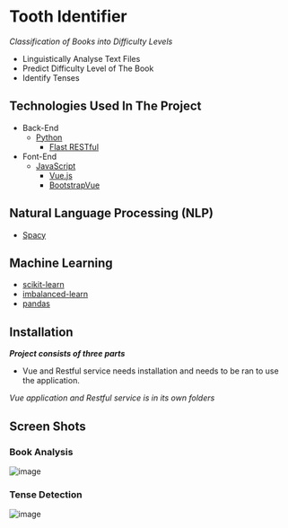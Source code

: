 # Tooth Identifier

*Classification of Books into Difficulty Levels*

* Linguistically Analyse Text Files
* Predict Difficulty Level of The Book
* Identify Tenses


## Technologies Used In The Project
- Back-End
  - [Python](https://www.python.org/)
    - [Flast RESTful](https://flask-restful.readthedocs.io/en/latest/)
- Font-End
  - [JavaScript](https://www.javascript.com/)
    - [Vue.js](https://vuejs.org/)
    - [BootstrapVue](https://bootstrap-vue.js.org/)

## Natural Language Processing (NLP)
* [Spacy](https://spacy.io/)

## Machine Learning
* [scikit-learn](https://scikit-learn.org/)
* [imbalanced-learn](https://imbalanced-learn.readthedocs.io/en/stable/#)
* [pandas](https://pandas.pydata.org/)

## Installation
***Project consists of three parts***
* Vue and Restful service needs installation and needs to be ran to use the application.

*Vue application and Restful service is in its own folders*

## Screen Shots
### Book Analysis 
![image](https://user-images.githubusercontent.com/10073697/65804551-f396e600-e18a-11e9-9654-a5ce6a03b435.png)
### Tense Detection
![image](https://user-images.githubusercontent.com/10073697/65803926-d6f9ae80-e188-11e9-8413-5fdaef2b00a8.png)
